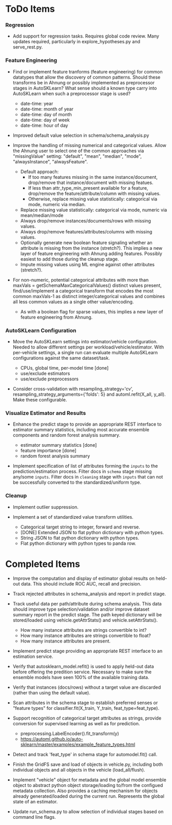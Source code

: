 ﻿

# ToDo Items

### Regression

- Add support for regression tasks.  Requires global code review.  Many updates required, particularly in explore_hypotheses.py and serve_rest.py.


### Feature Engineering

- Find or implement feature tranforms (feature engineering) for common datatypes that allow the discovery of common patterns.  Should these transforms be in Ahnung or possibly implemented as preprocessor stages in AutoSKLearn?  What sense should a known type carry into AutoSKLearn when such a preprocessor stage is used?
    - date-time: year
    - date-time: month of year
    - date-time: day of month
    - date-time: day of week
    - date-time: hour of day


- Improved default value selection in schema/schema_analysis.py
- Improve the handling of missing numerical and categorical values.  Allow the Ahnung user to select one of the common approaches via "missingValue" setting: "default", "mean", "median", "mode", "alwaysInstance", "alwaysFeature".
    - Default approach:
        - If too many features missing in the same instance/document, drop/remove that instance/document with missing featues.
        - If less than attr_type_min_present available for a feature, drop/remove the feature/attribute/column with missing values.
        - Otherwise, replace missing value statistically: categorical via mode, numeric via median.
    - Replace missing value statistically: categorical via mode, numeric via mean/median/mode
    - Always drop/remove instances/documents/rows with missing values.
    - Always drop/remove features/attributes/columns with missing values.
    - Optionally generate new boolean feature signaling whether an attribute is missing from the instance (stretch?).  This implies a new layer of feature engineering with Ahnung adding features.  Possibly easiest to add those during the cleanup stage.
    - Impute missing values using ML engine against other attributes (stretch?).



- For non-numeric, potential categorical attributes with more than maxVals = getSchemaMaxCategoricalValues() distinct values present, find/use/implement a categorical transform that encodes the most common maxVals-1 as distinct integer/categorical values and combines all less common values as a single other value/encoding.
    - As with a boolean flag for sparse values, this implies a new layer of feature engineering from Ahnung.


### AutoSKLearn Configuration


- Move the AutoSKLearn settings into estimator/vehicle configuration.  Needed to allow different settings per workload/vehicle/estimator.  With per-vehicle settings, a single run can evaluate multiple AutoSKLearn configurations against the same dataset/task.
    - CPUs, global time, per-model time [done]
    - use/exclude estimators
    - use/exclude preprocessors


- Consider cross-validation with resampling_strategy='cv', resampling_strategy_arguments={'folds': 5} and automl.refit(X_all, y_all).  Make these configurable.

### Visualize Estimator and Results

- Enhance the predict stage to provide an appropriate REST interface to estimator summary statistics, including most accurate ensemble components and random forest analysis summary.
    - estimator summary statistics [done]
    - feature importance [done]
    - random forest analysis summary


- Implement specification of list of attributes forming the `inputs` to the prediction/estimation process.  Filter docs in `schema` stage missing any/some `inputs`.  Filter docs in `cleaning` stage with `inputs` that can not be successfully converted to the standardized/uniform type.


### Cleanup

- Implement outlier suppression.


- Implement a set of standardized value transform utilities.
    - Categorical target string to integer, forward and reverse.
    - [DONE] Extended JSON to flat python dictionary with python types.
    - String JSON to flat python dictionary with python types.
    - Flat python dictionary with python types to panda row.





# Completed Items



- Improve the computation and display of estimator global results on held-out data.  This should include ROC AUC, recall and precision.


- Track rejected attributes in schema_analysis and report in predict stage.

- Track useful data per path/attribute during schema analysis.  This data should improve type selection/validation and/or improve dataset summary report in the predict stage.  The path keyed dictionary will be stored/loaded using vehicle.getAttrStats() and vehicle.setAttrStats().
    - How many instance attributes are strings convertible to int?
    - How many instance attributes are strings convertible to float?
    - How many instance attributes are present.


- Implement predict stage providing an appropriate REST interface to an estimation service.

- Verify that autosklearn_model.refit() is used to apply held-out data before offering the predition service.  Necessary to make sure the ensemble models have seen 100% of the available training data.

- Verify that instances (docs/rows) without a target value are discarded (rather than using the default value).

- Scan attributes in the schema stage to establish preferred senses or "feature types" for classifier.fit(X_train, Y_train, feat_type=feat_type).


- Support recognition of categorical target attributes as strings, provide conversion for
  supervised learning as well as for prediction.
    - preprocessing.LabelEncoder().fit_transform(y)
    - https://automl.github.io/auto-sklearn/master/examples/example_feature_types.html

- Detect and track 'feat_type' in schema stage for automodel.fit() call.

- Finish the GridFS save and load of objects in vehicle.py, including both individual objects and all objects in the vehicle (load_all/flush).

- Implement "vehicle" object for metadata and the global model ensemble object to abstract python object storage/loading to/from the configued metadata collection.  Also provides a caching mechanism for objects already generated/loaded during the current run.  Represents the global state of an estimator.


- Update run_schema.py to allow selection of individual stages based on command line flags.




